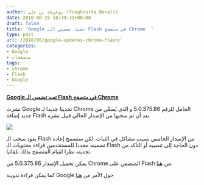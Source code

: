 ```yaml
---
author: يوغرطة بن علي (Youghourta Benali)
date: 2010-06-25 18:39:31+00:00
draft: false
title: 'Google تعيد تضمين الـ Flash في متصفح Chrome  '
type: post
url: /2010/06/google-updates-chrome-flash/
categories:
- Google
- متصفحات
tags:
- chrome
- Flash
- Google
---
```


**[Google تعيد تضمين الـ Flash في متصفح Chrome](https://www.it-scoop.com/2010/06/google-updates-Chrome-flash)**




نشرت Google تحديثا جديدا لـ Chrome الحامل للرقم 5.0.375.86 و الذي يُضمِّن من جديد إضافة Flash بعد أن تم سحبها من الإصدار الحالي قبيل نشره.


[![](http://www.google.com/chrome/intl/ar/images/dlpage_alt.jpg  )
](https://www.it-scoop.com/2010/06/google-updates-Chrome-flash)

يعود سحب الـ Flash من الإصدار الخامس بسبب مشاكل في الثبات. لكن ستسمح إعادة تضمينه مجددا للمستخدمين قراءة محتويات الـ Flash دون الحاجة إلى تنصيبه أو التأكد من تحديثه نظرا لقيام المتصفح بذلك تلقائيا.

يمكن تحميل الإصدار 5.0.375.86 من Chrome المتضمن على Flash من [هنا](http://www.google.com/chrome).

كما يمكن قراءة تدوينة Google حول الأمر من [هنا](http://googlechromereleases.blogspot.com/2010/06/stable-channel-update_24.html)
